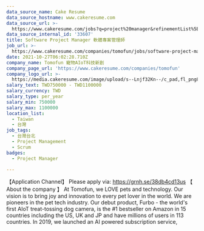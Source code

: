 ```yaml
---
data_source_name: Cake Resume
data_source_hostname: www.cakeresume.com
data_source_url: >-
  https://www.cakeresume.com/jobs?q=project%20manager&refinementList%5Blang_name%5D%5B0%5D=English&refinementList%5Bsalary_type%5D=per_year&range%5Bsalary_range%5D%5Bmin%5D=1000000&page=2
data_source_internal_id: '33607'
title: Software Project Manager 軟體專案管理師
job_url: >-
  https://www.cakeresume.com/companies/tomofun/jobs/software-project-manager-0ca98a
date: 2021-10-27T06:02:28.710Z
company_name: Tomofun 寵物AIoT科技新創
company_page_url: 'https://www.cakeresume.com/companies/tomofun'
company_logo_url: >-
  https://media.cakeresume.com/image/upload/s--Lnjf32Kn--/c_pad,fl_png8,h_200,w_200/v1594890273/ztfrcn5jli33qaw9bpsz.png
salary_text: TWD750000 - TWD1100000
salary_currency: TWD
salary_type: per_year
salary_min: 750000
salary_max: 1100000
location_list:
  - Taiwan
  - 台灣
job_tags:
  - 台灣台北
  - Project Management
  - Scrum
badges:
  - Project Manager

---
```


【Application Channel】 Please apply via: https://grnh.se/38db4cd13us 【 About the company 】 At Tomofun, we LOVE pets and technology. Our vision is to bring joy and innovation to every pet lover in the world. We are pioneers in the pet tech industry. Our debut product, Furbo - the world's first AIoT treat-tossing dog camera, is the #1 bestseller on Amazon in 15 countries including the US, UK and JP and have millions of users in 113 countries. In 2019, we launched an AI powered subscription service,